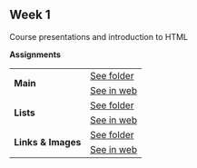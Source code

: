 ## Week 1

Course presentations and introduction to HTML

**Assignments**
<table>
    <tr>
        <td rowspan="2"><b>Main</b></td>
        <td><a href="https://github.com/Salgado2004/Kreativstorm_Front-end_Development_Course/tree/main/week%201/main">See folder</a></td>
    </tr>
    <tr>
        <td><a href="https://salgado2004.github.io/Kreativstorm_Front-end_Development_Course/week%201/main/">See in web</a></td>
    </tr>
    <tr>
        <td rowspan="2"><b>Lists</b></td>
        <td><a href="https://github.com/Salgado2004/Kreativstorm_Front-end_Development_Course/tree/main/week%201/lists">See folder</a></td>
    </tr>
    <tr>
        <td><a href="https://salgado2004.github.io/Kreativstorm_Front-end_Development_Course/week%201/lists/">See in web</a></td>
    </tr>
    <tr>
        <td rowspan="2"><b>Links & Images</b></td>
        <td><a href="https://github.com/Salgado2004/Kreativstorm_Front-end_Development_Course/tree/main/week%201/links-and-images">See folder</a></td>
    </tr>
    <tr>
        <td><a href="https://salgado2004.github.io/Kreativstorm_Front-end_Development_Course/week%201/links-and-images/">See in web</a></td>
    </tr>
</table>
